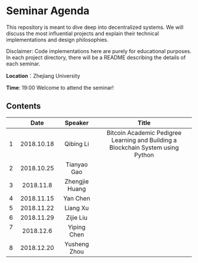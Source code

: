 # Seminar Agenda

This repository is meant to dive deep into decentralized systems. We will discuss the most influential projects and explain their technical implementations and design philosophies.

Disclaimer: Code implementations here are purely for educational purposes. In each project directory, there will be a README describing the details of each seminar.

**Location**：Zhejiang University

**Time**: 19:00  Welcome to attend the seminar!

## Contents
|      |    Date    |   Speaker   |                  Title                   |
| ---- | :--------: | :---------: | :--------------------------------------: |
| 1    | 2018.10.18 | Qibing Li  | Bitcoin Academic Pedigree <br> Learning and Building a Blockchain System using Python|
| 2    | 2018.10.25 | Tianyao Gao |  |
| 3    | 2018.11.8 | Zhengjie Huang |       |
| 4    |  2018.11.15  | Yan Chen |                            |
| 5    | 2018.11.22  | Liang Xu |        |
| 6    | 2018.11.29  | Zijie Liu |        |
| 7    | 2018.12.6  | Yiping Chen |        |
| 8    | 2018.12.20  | Yusheng Zhou |          |
